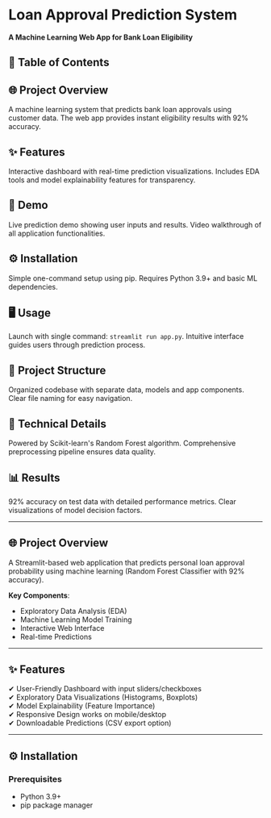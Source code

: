 # Loan Approval Prediction System  
**A Machine Learning Web App for Bank Loan Eligibility**  


## 📌 Table of Contents
## 🌐 Project Overview  
A machine learning system that predicts bank loan approvals using customer data. The web app provides instant eligibility results with 92% accuracy.

## ✨ Features  
Interactive dashboard with real-time prediction visualizations. Includes EDA tools and model explainability features for transparency.

## 🎥 Demo  
Live prediction demo showing user inputs and results. Video walkthrough of all application functionalities.

## ⚙️ Installation  
Simple one-command setup using pip. Requires Python 3.9+ and basic ML dependencies.

## 🖥️ Usage  
Launch with single command: `streamlit run app.py`. Intuitive interface guides users through prediction process.

## 📂 Project Structure  
Organized codebase with separate data, models and app components. Clear file naming for easy navigation.

## 🔧 Technical Details  
Powered by Scikit-learn's Random Forest algorithm. Comprehensive preprocessing pipeline ensures data quality.

## 📊 Results  
92% accuracy on test data with detailed performance metrics. Clear visualizations of model decision factors.

---

## 🌐 Project Overview  
A Streamlit-based web application that predicts personal loan approval probability using machine learning (Random Forest Classifier with 92% accuracy).  

**Key Components**:
- Exploratory Data Analysis (EDA)
- Machine Learning Model Training
- Interactive Web Interface
- Real-time Predictions

---

## ✨ Features  
✔ User-Friendly Dashboard with input sliders/checkboxes  
✔ Exploratory Data Visualizations (Histograms, Boxplots)  
✔ Model Explainability (Feature Importance)  
✔ Responsive Design works on mobile/desktop  
✔ Downloadable Predictions (CSV export option)  


---

## ⚙️ Installation  
### Prerequisites  
- Python 3.9+
- pip package manager


